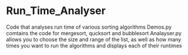 # Run_Time_Analyser
Code that analyses run time of various sorting algorithms
Demos.py comtains the code for mergesort, qucksort and bubblesort
Analayser.py allows you to choose the size and range of the list, as well as how many times you want to run the algorithms and displays each of their runtimes
